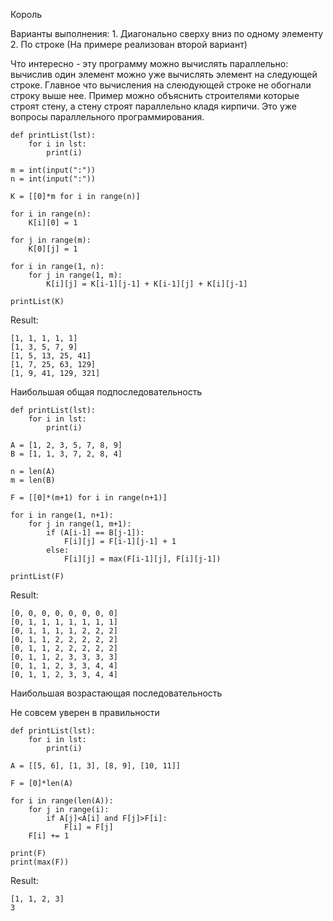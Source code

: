 Король

Варианты выполнения: 1. Диагонально сверху вниз по одному элементу 2. По строке (На примере реализован второй вариант)

Что интересно - эту программу можно вычислять параллельно: вычислив один элемент можно уже вычислять элемент на следующей строке. Главное что вычисления на слеюдующей строке не обогнали строку выше нее. Пример можно объяснить строителями которые строят стену, а стену строят параллельно кладя кирпичи. Это уже вопросы параллельного программирования.

```
def printList(lst):
    for i in lst:
        print(i)

m = int(input(":"))
n = int(input(":"))

K = [[0]*m for i in range(n)]

for i in range(n):
    K[i][0] = 1

for j in range(m):
    K[0][j] = 1

for i in range(1, n):
    for j in range(1, m):
        K[i][j] = K[i-1][j-1] + K[i-1][j] + K[i][j-1]

printList(K)
```
Result:
```
[1, 1, 1, 1, 1]
[1, 3, 5, 7, 9]
[1, 5, 13, 25, 41]
[1, 7, 25, 63, 129]
[1, 9, 41, 129, 321]
```
Наибольшая общая подпоследовательность
```
def printList(lst):
    for i in lst:
        print(i)

A = [1, 2, 3, 5, 7, 8, 9]
B = [1, 1, 3, 7, 2, 8, 4]

n = len(A)
m = len(B)

F = [[0]*(m+1) for i in range(n+1)]

for i in range(1, n+1):
    for j in range(1, m+1):
        if (A[i-1] == B[j-1]):
            F[i][j] = F[i-1][j-1] + 1
        else:
            F[i][j] = max(F[i-1][j], F[i][j-1])

printList(F)
```
Result:
```
[0, 0, 0, 0, 0, 0, 0, 0]
[0, 1, 1, 1, 1, 1, 1, 1]
[0, 1, 1, 1, 1, 2, 2, 2]
[0, 1, 1, 2, 2, 2, 2, 2]
[0, 1, 1, 2, 2, 2, 2, 2]
[0, 1, 1, 2, 3, 3, 3, 3]
[0, 1, 1, 2, 3, 3, 4, 4]
[0, 1, 1, 2, 3, 3, 4, 4]
```
Наибольшая возрастающая последовательность

Не совсем уверен в правильности

```
def printList(lst):
    for i in lst:
        print(i)

A = [[5, 6], [1, 3], [8, 9], [10, 11]]

F = [0]*len(A)

for i in range(len(A)):
    for j in range(i):
        if A[j]<A[i] and F[j]>F[i]:
            F[i] = F[j]
    F[i] += 1

print(F)
print(max(F))
```
Result:
```
[1, 1, 2, 3]
3
```
